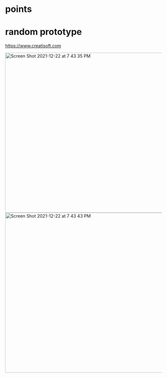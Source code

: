 # points
random prototype 
==================
https://www.creatisoft.com


<img width="514" alt="Screen Shot 2021-12-22 at 7 43 35 PM" src="https://user-images.githubusercontent.com/11401446/147187137-42502bc7-21f6-43bb-82e9-e221a6b369b5.png">

<img width="514" alt="Screen Shot 2021-12-22 at 7 43 43 PM" src="https://user-images.githubusercontent.com/11401446/147187141-92203aba-8132-46db-ba4f-b72d172c8fa1.png">
